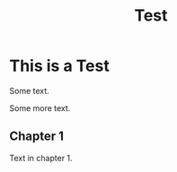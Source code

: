 ﻿---
title: "Test"
---
# This is a Test

Some text.

Some more text.

## Chapter 1

Text in chapter 1.
